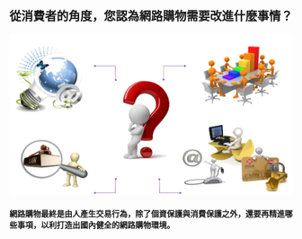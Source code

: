 ## 從消費者的角度，您認為網路購物需要改進什麼事情？

![](問題1.png)
#### 網路購物最終是由人產生交易行為，除了個資保護與消費保護之外，還要再精進哪些事項，以利打造出國內健全的網路購物環境。
